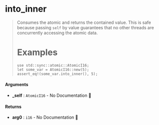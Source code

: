# into\_inner

>  Consumes the atomic and returns the contained value.
>  This is safe because passing `self` by value guarantees that no other threads are
>  concurrently accessing the atomic data.
>  # Examples
>  ```
> use std::sync::atomic::AtomicI16;
> let some_var = AtomicI16::new(5);
>  assert_eq!(some_var.into_inner(), 5);
>  ```

#### Arguments

- **\_self** : `AtomicI16` \- No Documentation 🚧

#### Returns

- **arg0** : `i16` \- No Documentation 🚧